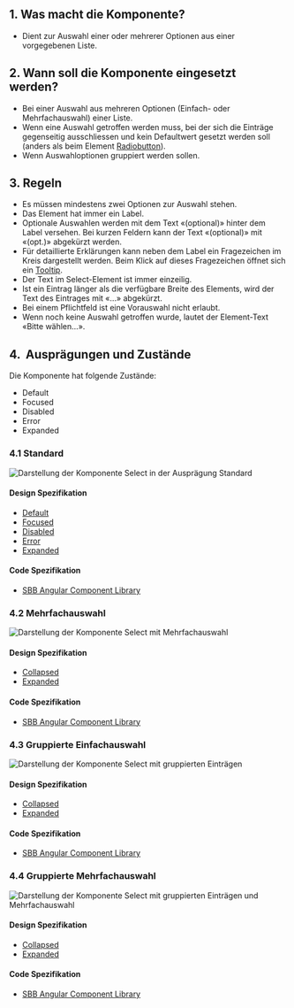 ## 1. Was macht die Komponente?
* Dient zur Auswahl einer oder mehrerer Optionen aus einer vorgegebenen Liste.

## 2. Wann soll die Komponente eingesetzt werden? 
* Bei einer Auswahl aus mehreren Optionen (Einfach- oder Mehrfachauswahl) einer Liste.
* Wenn eine Auswahl getroffen werden muss, bei der sich die Einträge gegenseitig ausschliessen und kein Defaultwert gesetzt werden soll (anders als beim Element [Radiobutton](https://digital.sbb.ch/de/components/radiobutton)).
* Wenn Auswahloptionen gruppiert werden sollen.

## 3. Regeln
* Es müssen mindestens zwei Optionen zur Auswahl stehen.
* Das Element hat immer ein Label.
* Optionale Auswahlen werden mit dem Text «(optional)» hinter dem Label versehen. Bei kurzen Feldern kann der Text «(optional)» mit «(opt.)» abgekürzt werden.
* Für detaillierte Erklärungen kann neben dem Label ein Fragezeichen im Kreis dargestellt werden. Beim Klick auf dieses Fragezeichen öffnet sich ein [Tooltip](https://digital.sbb.ch/de/components/tooltip).
* Der Text im Select-Element ist immer einzeilig.
* Ist ein Eintrag länger als die verfügbare Breite des Elements, wird der Text des Eintrages mit «...» abgekürzt.
* Bei einem Pflichtfeld ist eine Vorauswahl nicht erlaubt.
* Wenn noch keine Auswahl getroffen wurde, lautet der Element-Text «Bitte wählen...».

## 4.  Ausprägungen und Zustände
Die Komponente hat folgende Zustände:
* Default
* Focused
* Disabled
* Error
* Expanded

### 4.1 Standard
![Darstellung der Komponente Select in der Ausprägung Standard](https://raw.githubusercontent.com/sbb-design-systems/sbb-design-system/master/website/components/select/images/select_default.png 'class: image')

#### Design Spezifikation
* [Default](https://sbb.invisionapp.com/d/main#/console/15744722/327200956/inspect)
* [Focused](https://sbb.invisionapp.com/d/main#/console/15744722/327200957/inspect)
* [Disabled](https://sbb.invisionapp.com/d/main#/console/15744722/327200958/inspect)
* [Error](https://sbb.invisionapp.com/d/main#/console/15744722/327200959/inspect)
* [Expanded](https://sbb.invisionapp.com/d/main#/console/15744722/327200960/inspect)

#### Code Spezifikation
* [SBB Angular Component Library](https://sbb-angular.app.sbb.ch/latest/public/components/select)

### 4.2 Mehrfachauswahl 
![Darstellung der Komponente Select mit Mehrfachauswahl](https://raw.githubusercontent.com/sbb-design-systems/sbb-design-system/master/website/components/select/images/select_multi.png 'class: image')

#### Design Spezifikation
* [Collapsed](https://sbb.invisionapp.com/d/main#/console/15744722/327200961/inspect)
* [Expanded](https://sbb.invisionapp.com/d/main#/console/15744722/327200962/inspect)

#### Code Spezifikation
* [SBB Angular Component Library](https://sbb-angular.app.sbb.ch/latest/public/components/select)

### 4.3 Gruppierte Einfachauswahl
![Darstellung der Komponente Select mit gruppierten Einträgen](https://raw.githubusercontent.com/sbb-design-systems/sbb-design-system/master/website/components/select/images/select_grouped_single.png 'class: image')

#### Design Spezifikation
* [Collapsed](https://sbb.invisionapp.com/d/main#/console/15744722/327200963/inspect)
* [Expanded](https://sbb.invisionapp.com/d/main#/console/15744722/327200964/inspect)

#### Code Spezifikation
* [SBB Angular Component Library](https://sbb-angular.app.sbb.ch/latest/public/components/select)

### 4.4 Gruppierte Mehrfachauswahl
![Darstellung der Komponente Select mit gruppierten Einträgen und Mehrfachauswahl](https://raw.githubusercontent.com/sbb-design-systems/sbb-design-system/master/website/components/select/images/select_grouped_multi.png 'class: image')

#### Design Spezifikation
* [Collapsed](https://sbb.invisionapp.com/d/main#/console/15744722/327200965/inspect)
* [Expanded](https://sbb.invisionapp.com/d/main#/console/15744722/327200966/inspect)

#### Code Spezifikation
* [SBB Angular Component Library](https://sbb-angular.app.sbb.ch/latest/public/components/select)